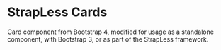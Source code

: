 # StrapLess Cards
Card component from Bootstrap 4, modified for usage as a standalone component, with Bootstrap 3, or as part of the StrapLess framework.


